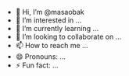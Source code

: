 - 👋 Hi, I’m @masaobak
- 👀 I’m interested in ...
- 🌱 I’m currently learning ...
- 💞️ I’m looking to collaborate on ...
- 📫 How to reach me ...
- 😄 Pronouns: ...
- ⚡ Fun fact: ...

<!---
masaobak/masaobak is a ✨ special ✨ repository because its `README.md` (this file) appears on your GitHub profile.
You can click the Preview link to take a look at your changes.
--->
